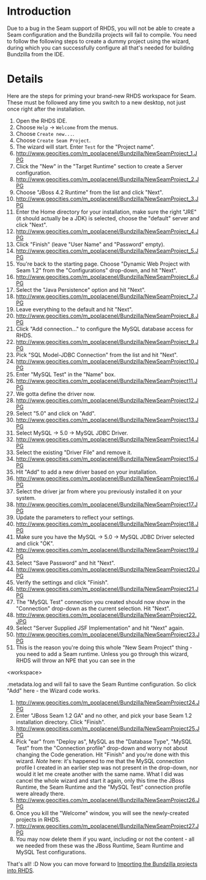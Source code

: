 # Introduction #

Due to a bug in the Seam support of RHDS, you will not be able to create a Seam configuration and the Bundzilla projects will fail to compile. You need to follow the following steps to create a dummy project using the wizard, during which you can successfully configure all that's needed for building Bundzilla from the IDE.

# Details #
Here are the steps for priming your brand-new RHDS workspace for Seam. These must be followed any time you switch to a new desktop, not just once right after the installation.

  1. Open the RHDS IDE.
  1. Choose `Help` -> `Welcome` from the menus.
  1. Choose `Create new...`.
  1. Choose `Create Seam Project`.
  1. The wizard will start. Enter `Test` for the "Project name".
  1. http://www.geocities.com/m_poplacenel/Bundzilla/NewSeamProject_1.JPG
  1. Click the "New" in the "Target Runtime" section to create a Server configuration.
  1. http://www.geocities.com/m_poplacenel/Bundzilla/NewSeamProject_2.JPG
  1. Choose "JBoss 4.2 Runtime" from the list and click "Next".
  1. http://www.geocities.com/m_poplacenel/Bundzilla/NewSeamProject_3.JPG
  1. Enter the Home directory for your installation, make sure the right "JRE" (it should actually be a JDK) is selected, choose the "default" server and click "Next".
  1. http://www.geocities.com/m_poplacenel/Bundzilla/NewSeamProject_4.JPG
  1. Click "Finish" (leave "User Name" and "Password" empty).
  1. http://www.geocities.com/m_poplacenel/Bundzilla/NewSeamProject_5.JPG
  1. You're back to the starting page. Choose "Dynamic Web Project with Seam 1.2" from the "Configurations" drop-down, and hit "Next".
  1. http://www.geocities.com/m_poplacenel/Bundzilla/NewSeamProject_6.JPG
  1. Select the "Java Persistence" option and hit "Next".
  1. http://www.geocities.com/m_poplacenel/Bundzilla/NewSeamProject_7.JPG
  1. Leave everything to the default and hit "Next".
  1. http://www.geocities.com/m_poplacenel/Bundzilla/NewSeamProject_8.JPG
  1. Click "Add connection..." to configure the MySQL database access for RHDS.
  1. http://www.geocities.com/m_poplacenel/Bundzilla/NewSeamProject_9.JPG
  1. Pick "SQL Model-JDBC Connection" from the list and hit "Next".
  1. http://www.geocities.com/m_poplacenel/Bundzilla/NewSeamProject10.JPG
  1. Enter "MySQL Test" in the "Name" box.
  1. http://www.geocities.com/m_poplacenel/Bundzilla/NewSeamProject11.JPG
  1. We gotta define the driver now.
  1. http://www.geocities.com/m_poplacenel/Bundzilla/NewSeamProject12.JPG
  1. Select "5.0" and click on "Add".
  1. http://www.geocities.com/m_poplacenel/Bundzilla/NewSeamProject13.JPG
  1. Select MySQL -> 5.0 -> MySQL JDBC Driver.
  1. http://www.geocities.com/m_poplacenel/Bundzilla/NewSeamProject14.JPG
  1. Select the existing "Driver File" and remove it.
  1. http://www.geocities.com/m_poplacenel/Bundzilla/NewSeamProject15.JPG
  1. Hit "Add" to add a new driver based on your installation.
  1. http://www.geocities.com/m_poplacenel/Bundzilla/NewSeamProject16.JPG
  1. Select the driver jar from where you previously installed it on your system.
  1. http://www.geocities.com/m_poplacenel/Bundzilla/NewSeamProject17.JPG
  1. Update the parameters to reflect your settings.
  1. http://www.geocities.com/m_poplacenel/Bundzilla/NewSeamProject18.JPG
  1. Make sure you have the MySQL -> 5.0 -> MySQL JDBC Driver selected and click "OK".
  1. http://www.geocities.com/m_poplacenel/Bundzilla/NewSeamProject19.JPG
  1. Select "Save Password" and hit "Next".
  1. http://www.geocities.com/m_poplacenel/Bundzilla/NewSeamProject20.JPG
  1. Verify the settings and click "Finish".
  1. http://www.geocities.com/m_poplacenel/Bundzilla/NewSeamProject21.JPG
  1. The "MySQL Test" connection you created should now show in the "Connection" drop-down as the current selection. Hit "Next".
  1. http://www.geocities.com/m_poplacenel/Bundzilla/NewSeamProject22.JPG
  1. Select "Server Supplied JSF Implementation" and hit "Next" again.
  1. http://www.geocities.com/m_poplacenel/Bundzilla/NewSeamProject23.JPG
  1. This is the reason you're doing this whole "New Seam Project" thing - you need to add a Seam runtime. Unless you go through this wizard, RHDS will throw an NPE that you can see in the 

&lt;workspace&gt;

\.metadata\.log and will fail to save the Seam Runtime configuration. So click "Add" here - the Wizard code works.
  1. http://www.geocities.com/m_poplacenel/Bundzilla/NewSeamProject24.JPG
  1. Enter "JBoss Seam 1.2 GA" and no other, and pick your base Seam 1.2 installation directory. Click "Finish".
  1. http://www.geocities.com/m_poplacenel/Bundzilla/NewSeamProject25.JPG
  1. Pick "ear" from "Deploy as", MySQL as the "Database Type", "MySQL Test" from the "Connection profile" drop-down and worry not about changing the Code generation. Hit "Finish" and you're done with this wizard. _Note_ here: it's happened to me that the MySQL connection profile I created in an earlier step was not present in the drop-down, nor would it let me create another with the same name. What I did was cancel the whole wizard and start it again, only this time the JBoss Runtime, the Seam Runtime and the "MySQL Test" connection profile were already there.
  1. http://www.geocities.com/m_poplacenel/Bundzilla/NewSeamProject26.JPG
  1. Once you kill the "Welcome" window, you will see the newly-created projects in RHDS.
  1. http://www.geocities.com/m_poplacenel/Bundzilla/NewSeamProject27.JPG
  1. You may now delete them if you want, including or not the content - all we needed from these was the JBoss Runtime, Seam Runtime and MySQL Test configurations.

That's all! :D Now you can move forward to [Importing the Bundzilla projects into RHDS](ImportingBundzillaProjectsInRHDS.md).